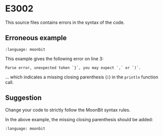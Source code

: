 # E3002

This source files contains errors in the syntax of the code.

## Erroneous example

```{literalinclude} /sources/error_codes/E3002_error/top.mbt
:language: moonbit
```

This example gives the following error on line 3:

```
Parse error, unexpected token `}`, you may expect `,` or `)`.
```

... which indicates a missing closing parenthesis (`)`) in the `println` function call.

## Suggestion

Change your code to strictly follow the MoonBit syntax rules.

In the above example, the missing closing parenthesis should be added:

```{literalinclude} /sources/error_codes/E3002_fixed/top.mbt
:language: moonbit
```
